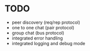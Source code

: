 TODO
=====

- peer discovery (req/rep protocol)
- one to one chat (pair protocol)
- group chat (bus protocol)
- integrated error handling
- integrated logging and debug mode